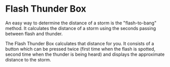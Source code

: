 # Flash Thunder Box

An easy way to determine the distance of a storm is the "flash-to-bang" method. It calculates the distance of a storm using the seconds passing between flash and thunder.

The Flash Thunder Box calculates that distance for you. It consists of a button which can be pressed twice (first time when the flash is spotted, second time when the thunder is being heard) and displays the approximate distance to the storm.

